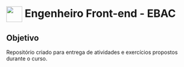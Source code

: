 <h1>
     <img align="center" height="42px" src="https://new.lms.ebaconline.com.br/_nuxt/img/ebac-logo-white.30dcbfc.svg">
    <span>Engenheiro Front-end - EBAC</span>
</h1>

## Objetivo
Repositório criado para entrega de atividades e exercícios propostos durante o curso.
